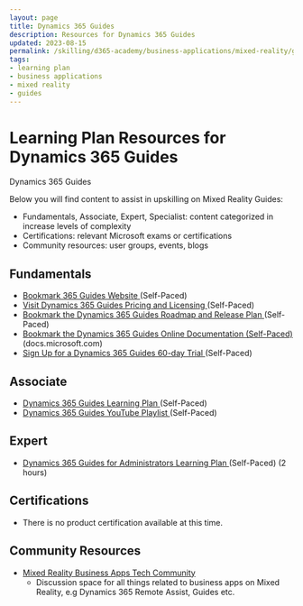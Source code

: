 ```yaml
---
layout: page
title: Dynamics 365 Guides
description: Resources for Dynamics 365 Guides
updated: 2023-08-15
permalink: /skilling/d365-academy/business-applications/mixed-reality/guides
tags:
- learning plan
- business applications
- mixed reality
- guides
---
```


# Learning Plan Resources for Dynamics 365 Guides

Dynamics 365 Guides

Below you will find content to assist in upskilling on Mixed Reality Guides:

* Fundamentals, Associate, Expert, Specialist: content categorized in increase levels of complexity
* Certifications:  relevant Microsoft exams or certifications
* Community resources:  user groups, events, blogs


## Fundamentals

* <a href="https://dynamics.microsoft.com/en-us/mixed-reality/guides/" target="_blank">Bookmark 365 Guides Website </a> (Self-Paced)
* <a href="https://dynamics.microsoft.com/en-us/mixed-reality/guides/pricing/" target="_blank">Visit Dynamics 365 Guides Pricing and Licensing </a> (Self-Paced)
* <a href="https://releaseplans.microsoft.com/en-US/?app=Guides" target="_blank">Bookmark the Dynamics 365 Guides Roadmap and Release Plan </a> (Self-Paced)
* <a href="https://learn.microsoft.com/en-us/dynamics365/mixed-reality/guides/" target="_blank">Bookmark the Dynamics 365 Guides Online Documentation (Self-Paced) </a> (docs.microsoft.com)
* <a href="https://learn.microsoft.com/en-us/dynamics365/mixed-reality/guides/trial-signup" target="_blank">Sign Up for a Dynamics 365 Guides 60-day Trial </a> (Self-Paced)

## Associate

* <a href="https://docs.microsoft.com/en-us/learn/paths/work-dynamics-365-guides/" target="_blank">Dynamics 365 Guides Learning Plan </a> (Self-Paced)
* <a href="https://www.youtube.com/playlist?list=PLcakwueIHoT8zE8bnSTWdSrpXWkMjLmYL" target="_blank">Dynamics 365 Guides YouTube Playlist </a> (Self-Paced)

## Expert

* <a href="https://learn.microsoft.com/en-us/training/modules/guides-administrator/" target="_blank">Dynamics 365 Guides for Administrators Learning Plan </a> (Self-Paced) (2 hours)
  
## Certifications

* There is no product certification available at this time.

## Community Resources

* [Mixed Reality Business Apps Tech Community](https://techcommunity.microsoft.com/t5/mixed-reality-business-apps/bd-p/MixedRealityBusinessApps)
  * Discussion space for all things related to business apps on Mixed Reality, e.g Dynamics 365 Remote Assist, Guides etc.

   


